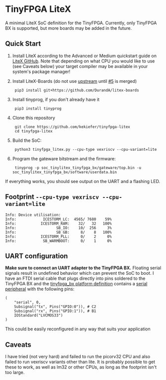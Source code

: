 # TinyFPGA LiteX

A minimal LiteX SoC definition for the TinyFPGA. Currently, only TinyFPGA BX is supported, but more boards may be added in the future.

## Quick Start

1. Install LiteX according to the Advanced or Medium quickstart guide on [LiteX GitHub](https://github.com/enjoy-digital/litex). Note that depending on what CPU you would like to use (see Caveats below) your target compiler may be available in your system's package manager!

2. Install LiteX-Boards (do not use [upstream](https://github.com/litex-hub/litex-boards) until [#5](https://github.com/litex-hub/litex-boards/pull/5) is merged)

        pip3 install git+https://github.com/DurandA/litex-boards

3. Install tinyprog, if you don't already have it

        pip3 install tinyprog

4. Clone this repository

        git clone https://github.com/kekiefer/tinyfpga-litex
        cd tinyfpga-litex

5. Build the SoC:

        python3 tinyfpga_litex.py --cpu-type vexriscv --cpu-variant=lite

6. Program the gateware bitstream and the firmware:

        tinyprog -p soc_tinylitex_tinyfpga_bx/gateware/top.bin -u soc_tinylitex_tinyfpga_bx/software/userdata.bin

If everything works, you should see output on the UART and a flashing LED.

## Footprint `--cpu-type vexriscv --cpu-variant=lite`

    Info: Device utilisation:
    Info: 	         ICESTORM_LC:  4565/ 7680    59%
    Info: 	        ICESTORM_RAM:    32/   32   100%
    Info: 	               SB_IO:    10/  256     3%
    Info: 	               SB_GB:     8/    8   100%
    Info: 	        ICESTORM_PLL:     0/    2     0%
    Info: 	         SB_WARMBOOT:     0/    1     0%

## UART configuration

**Make sure to connect an UART adapter to the TinyFPGA BX.** Floating serial signals result in undefined behavior which can prevent the SoC to boot. I have an FTDI serial cable that plugs directly into pins soldered to the TinyFPGA BX and the [tinyfpga_bx platform definition](https://github.com/litex-hub/litex-boards/blob/master/litex_boards/partner/platforms/tinyfpga_bx.py) contains a [serial peripheral](https://github.com/litex-hub/litex-boards/blob/master/litex_boards/partner/platforms/tinyfpga_bx.py#L50-L56) with the following pins:

    (
        "serial", 0,
        Subsignal("tx", Pins("GPIO:0")), # C2
        Subsignal("rx", Pins("GPIO:1")), # B1
        IOStandard("LVCMOS33")
    )

This could be easily reconfigured in any way that suits your application

## Caveats

I have tried (not very hard) and failed to run the picorv32 CPU and also failed to run vexriscv variants other than lite. It is probably possible to get these to work, as well as lm32 or other CPUs, as long as the footprint isn't too large.
